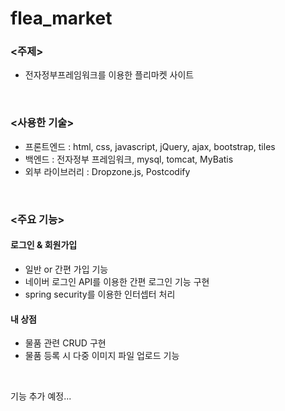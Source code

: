 # flea_market
### <주제>

- 전자정부프레임워크를 이용한 플리마켓 사이트



<br />



### <사용한 기술>

- 프론트엔드 : html, css, javascript, jQuery, ajax, bootstrap, tiles
- 백엔드 : 전자정부 프레임워크, mysql, tomcat, MyBatis
- 외부 라이브러리 : Dropzone.js, Postcodify



<br />



### <주요 기능>

#### 로그인 & 회원가입

- 일반 or 간편 가입 기능
- 네이버 로그인 API를 이용한 간편 로그인 기능 구현
- spring security를 이용한 인터셉터 처리					



#### 내 상점

- 물품 관련 CRUD 구현
- 물품 등록 시 다중 이미지 파일 업로드 기능	



<br />



기능 추가 예정...